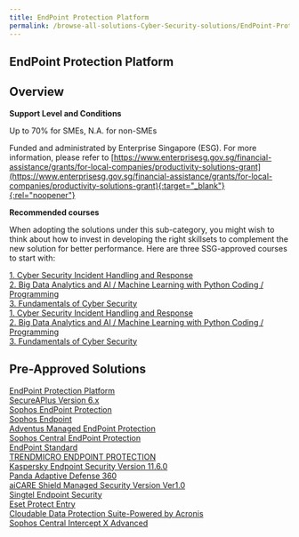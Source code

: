 ```yaml
---
title: EndPoint Protection Platform
permalink: /browse-all-solutions-Cyber-Security-solutions/EndPoint-Protection-Platform
---
```


## EndPoint Protection Platform
## Overview

**Support Level and Conditions**

Up to 70% for SMEs, N.A. for non-SMEs

Funded and administrated by Enterprise Singapore (ESG). For more information, please refer to
[https://www.enterprisesg.gov.sg/financial-assistance/grants/for-local-companies/productivity-solutions-grant](https://www.enterprisesg.gov.sg/financial-assistance/grants/for-local-companies/productivity-solutions-grant){:target="_blank"}{:rel="noopener"}

**Recommended courses**

When adopting the solutions under this sub-category, you might wish to think about how to invest in developing the right skillsets to complement the new solution for better performance. Here are three SSG-approved courses to start with:

<a href='https://courses.enterprisejobskills.gov.sg/Course_Internet/CourseDetail/SF-Cyber-Security-Incident-Handling-Response-2'  target='_blank' rel='noopener'>1. Cyber Security Incident Handling and Response</a><br>
<a href='https://courses.enterprisejobskills.gov.sg/Course_Internet/CourseDetail/Big-Data-Analytics-AI-Machine-Learning-Python-Coding-Programming-Beginner-Intermediate-2'  target='_blank' rel='noopener'>2. Big Data Analytics and AI / Machine Learning with Python Coding / Programming</a><br>
<a href='https://courses.enterprisejobskills.gov.sg/Course_Internet/CourseDetail/Fundamentals-Cyber-Security-2'  target='_blank' rel='noopener'>3. Fundamentals of Cyber Security</a><br>
<a href='https://courses.enterprisejobskills.gov.sg/Course_Internet/CourseDetail/SF-Cyber-Security-Incident-Handling-Response-2'  target='_blank' rel='noopener'>1. Cyber Security Incident Handling and Response</a><br>
<a href='https://courses.enterprisejobskills.gov.sg/Course_Internet/CourseDetail/Big-Data-Analytics-AI-Machine-Learning-Python-Coding-Programming-Beginner-Intermediate-2'  target='_blank' rel='noopener'>2. Big Data Analytics and AI / Machine Learning with Python Coding / Programming</a><br>
<a href='https://courses.enterprisejobskills.gov.sg/Course_Internet/CourseDetail/Fundamentals-Cyber-Security-2'  target='_blank' rel='noopener'>3. Fundamentals of Cyber Security</a><br>

## Pre-Approved Solutions

<a href='/productivity-solutions-grant/solutionrepo/solution516' target='_blank'>EndPoint Protection Platform</a><br>
<a href='/productivity-solutions-grant/solutionrepo/solution763' target='_blank'>SecureAPlus Version 6.x</a><br>
<a href='/productivity-solutions-grant/solutionrepo/solution1548' target='_blank'>Sophos EndPoint Protection</a><br>
<a href='/productivity-solutions-grant/solutionrepo/solution1964' target='_blank'>Sophos Endpoint</a><br>
<a href='/productivity-solutions-grant/solutionrepo/solution2053' target='_blank'>Adventus Managed EndPoint Protection</a><br>
<a href='/productivity-solutions-grant/solutionrepo/solution2108' target='_blank'>Sophos Central EndPoint Protection</a><br>
<a href='/productivity-solutions-grant/solutionrepo/solution2180' target='_blank'>EndPoint Standard</a><br>
<a href='/productivity-solutions-grant/solutionrepo/solution2268' target='_blank'>TRENDMICRO ENDPOINT PROTECTION</a><br>
<a href='/productivity-solutions-grant/solutionrepo/solution2496' target='_blank'>Kaspersky Endpoint Security Version 11.6.0</a><br>
<a href='/productivity-solutions-grant/solutionrepo/solution2501' target='_blank'>Panda Adaptive Defense 360</a><br>
<a href='/productivity-solutions-grant/solutionrepo/solution2637' target='_blank'>aiCARE Shield Managed Security Version Ver1.0</a><br>
<a href='/productivity-solutions-grant/solutionrepo/solution2660' target='_blank'>Singtel Endpoint Security</a><br>
<a href='/productivity-solutions-grant/solutionrepo/solution2721' target='_blank'>Eset Protect Entry</a><br>
<a href='/productivity-solutions-grant/solutionrepo/solution2914' target='_blank'>Cloudable Data Protection Suite-Powered by Acronis</a><br>
<a href='/productivity-solutions-grant/solutionrepo/solution2934' target='_blank'>Sophos Central Intercept X Advanced</a><br>
